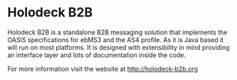Holodeck B2B
============

Holodeck B2B is a standalone B2B messaging solution that implements the OASIS specifications for ebMS3 and the AS4 profile.
As it is Java based it will run on most platforms. It is designed with extensibility in mind providing an interface layer and lots of documentation inside the code.

For more information visit the website at http://holodeck-b2b.org

